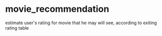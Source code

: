 movie_recommendation
====================

estimate user's rating for movie that he may will see, according to exiting rating table
